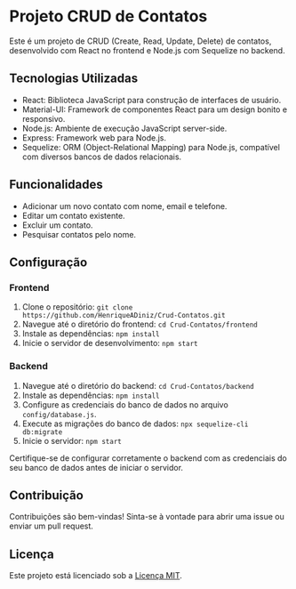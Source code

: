 # Projeto CRUD de Contatos

Este é um projeto de CRUD (Create, Read, Update, Delete) de contatos, desenvolvido com React no frontend e Node.js com Sequelize no backend.

## Tecnologias Utilizadas

- React: Biblioteca JavaScript para construção de interfaces de usuário.
- Material-UI: Framework de componentes React para um design bonito e responsivo.
- Node.js: Ambiente de execução JavaScript server-side.
- Express: Framework web para Node.js.
- Sequelize: ORM (Object-Relational Mapping) para Node.js, compatível com diversos bancos de dados relacionais.

## Funcionalidades

- Adicionar um novo contato com nome, email e telefone.
- Editar um contato existente.
- Excluir um contato.
- Pesquisar contatos pelo nome.

## Configuração

### Frontend

1. Clone o repositório: `git clone https://github.com/HenriqueADiniz/Crud-Contatos.git`
2. Navegue até o diretório do frontend: `cd Crud-Contatos/frontend`
3. Instale as dependências: `npm install`
4. Inicie o servidor de desenvolvimento: `npm start`

### Backend

1. Navegue até o diretório do backend: `cd Crud-Contatos/backend`
2. Instale as dependências: `npm install`
3. Configure as credenciais do banco de dados no arquivo `config/database.js`.
4. Execute as migrações do banco de dados: `npx sequelize-cli db:migrate`
5. Inicie o servidor: `npm start`

Certifique-se de configurar corretamente o backend com as credenciais do seu banco de dados antes de iniciar o servidor.

## Contribuição

Contribuições são bem-vindas! Sinta-se à vontade para abrir uma issue ou enviar um pull request.

## Licença

Este projeto está licenciado sob a [Licença MIT](https://opensource.org/licenses/MIT).
